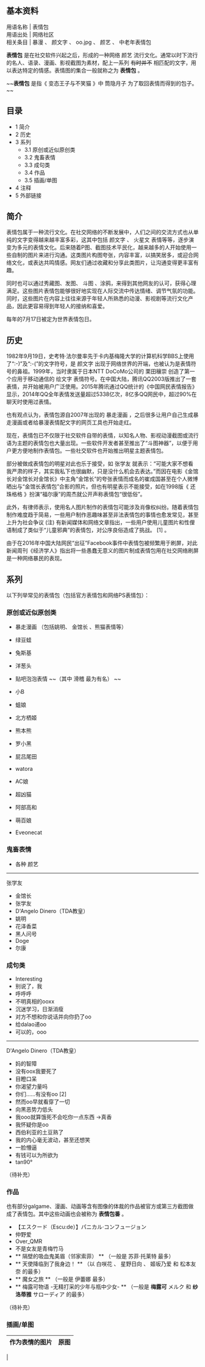 **基本资料**  
---  
用语名称  |  表情包   
用语出处  |  网络社区   
相关条目  |  暴漫  、  颜文字  、  oo.jpg  、  颜艺  、  中老年表情包   
  
**表情包** 是在社交软件兴起之后，形成的一种网络  颜艺  流行文化。通常以时下流行的名人、语录、漫画、影视截图为素材，配上一系列 ~~有时并不~~
相匹配的文字，用以表达特定的情感。表情图的集合一般就称之为 **表情包** 。

~~**表情包** 是指《  变态王子与不笑猫  》中  筒隐月子  为了取回表情而得到的包子。 ~~

##  目录

  * 1  简介 
  * 2  历史 
  * 3  系列 
    * 3.1  原创或近似原创类 
    * 3.2  鬼畜表情 
    * 3.3  成句类 
    * 3.4  作品 
    * 3.5  插画/单图 
  * 4  注释 
  * 5  外部链接 

##  简介

表情包属于一种流行文化。在社交网络的不断发展中，人们之间的交流方式也从单纯的文字变得越来越丰富多彩，这其中包括  颜文字  、  火星文
表情等等，逐步演变为多元的表情文化。后来随着P图、截图技术平民化，越来越多的人开始使用一些自制的图片来进行沟通。这类图片构图夸张，内容丰富，以搞笑居多，或迎合网络文化，或表达共鸣情感。网友们通过收藏和分享此类图片，让沟通变得更丰富有趣。

同时也可以通过秀藏图、发图、  斗图
、涂鸦，来得到其他网友的认可，获得心理满足。这些图片表情包能够很好地实现在人际交流中传达情绪、调节气氛的功能。同时，这些图片在内容上往往来源于年轻人所熟悉的动漫、影视剧等流行文化产品，因此更容易得到年轻人的接纳和喜爱。

每年的7月17日被定为世界表情包日。

##  历史

1982年9月19日，史考特·法尔曼率先于卡内基梅隆大学的计算机科学BBS上使用了“:-)”及“:-(”的文字符号，是  颜文字
出现于网络世界的开端，也被认为是表情符号的鼻祖。1999年，当时隶属于日本NTT DoCoMo公司的  栗田穰崇  创造了第一个应用于移动通信的  绘文字
表情符号。在中国大陆，腾讯QQ2003版推出了一套表情，并开始被用户广泛使用。2015年腾讯通过QQ统计的《中国网民表情报告》显示，2014年QQ全年表情发送量超过5338亿次，8亿多QQ网民中，超过90%在聊天时使用过表情。

也有观点认为，表情包源自2007年出现的  暴走漫画  ，之后很多让用户自己生成暴走漫画或者给暴漫表情配文字的网页工具也开始走红。

现在，表情包已不仅限于社交软件自带的表情，以知名人物、影视动漫截图或流行语为主题的表情包也大量出现。一些软件开发者甚至推出了“斗图神器”，以便于用户更方便地制作表情包。一些社交软件也开始推出明星主题表情包。

部分被做成表情包的明星对此也乐于接受，如  张学友
就表示：“可能大家不想看我严肃的样子，其实我私下也很幽默，只是没什么机会去表达。”而因在电影《金馆长对金馆长对金馆长》中主角“金馆长”的夸张表情而成名的崔成国甚至在个人微博晒出与“金馆长表情包”合影的照片。但也有明星表示不能接受，如在1998版《
还珠格格  》扮演“福尔康”的周杰就公开声称表情包“很低俗”。

此外，有律师表示，使用名人图片制作的表情包可能涉及肖像权纠纷。随着表情包制作难度趋于简易，一些用户制作恶趣味甚至非法表情包的事情也愈发常见，甚至
上升为社会争议  (注)  有新闻媒体和网络文章指出，一些用户使用儿童图片和性俚语制成了类似于“儿童邪典”的表情包，对公序良俗造成了挑战。  [1]  。

由于在2016年中国大陆网民“出征”Facebook事件中表情包被频繁用于刷屏，对此新闻周刊《经济学人》指出将一些愚蠢无意义的图片制成表情包用在社交网络刷屏是一种网络暴民的表现。

##  系列

以下列举常见的表情包（包括官方表情包和网络PS表情包）：

###  原创或近似原创类

  * 暴走漫画  （包括姚明、  金馆长  、熊猫表情等） 

  * 绿豆蛙 
  * 兔斯基 
  * 洋葱头 
  * 贴吧泡泡表情 ~~（其中 滑稽  最为有名） ~~
  * 小B 
  * 蛆娘 
  * 北方栖姬 
  * 熊本熊 
  * 罗小黑 
  * 屁吕尾田 
  * watora 
  * AC娘 
  * 超凶猫 
  * 阿部高和 
  * 萌百娘 
  * Eveonecat 

###  鬼畜表情

  * 各种  颜艺 

  
---  
张学友  
  
  * 金馆长 
  * 张学友 
  * D'Angelo Dinero（TDA教皇） 
  * 姚明 
  * 花泽香菜 
  * 黑人问号 
  * Doge 
  * 尔康 

###  成句类

  * Interesting 
  * 别说了，我 
  * 呼呼呼 
  * 不明真相的ooxx 
  * 沉迷学习，日渐消瘦 
  * 对方不想和你说话并向你扔了oo 
  * 给dalao递oo 
  * 可以的，ooo 

  
---  
D'Angelo Dinero（TDA教皇）  
  
  * 妈的智障 
  * 没有oox我要死了 
  * 目瞪口呆 
  * 你渴望力量吗 
  * 你们……有没有oo  [2] 
  * 然而oo早就看穿了一切 
  * 向黑恶势力低头 
  * 我ooo就算饿死不会吃你一点东西  →真香 
  * 我怀疑你是oo 
  * 西伯利亚的土豆熟了 
  * 我的内心毫无波动，甚至还想笑 
  * 一脸懵逼 
  * 有钱可以为所欲为 
  * tan90° 

（待补充）

###  作品

也有部分galgame、漫画、动画等含有图像的体裁的作品被官方或第三方截图做成了表情包。其中这些动画也会被称为 **表情包番** 。

  * 【エスクード（Escu:de）】パニカル·コンフュージョン 
  * 仲野爱 
  * Over_QMR 
  * 不是女友是青梅竹马 
  * ** 隔壁的吸血鬼美眉（邻家索菲）  ** （一般是  苏菲·托莱特  最多） 
  * ** 天使降临到了我身边！  ** （以  白咲花  、  星野日向  、  姬坂乃爱  和  松本友奈  的最多） 
  * ** 魔女之旅  ** （一般是  伊蕾娜  最多） 
  * ** 梅露可物语 -无精打采的少年与瓶中少女-  ** （一般是 **梅露可** メルク  和 **纱洛蒂雅** サローディア  的最多） 

（待补充）

###  插画/单图

作为表情的图片  |  原图   
---|---  
|  
  